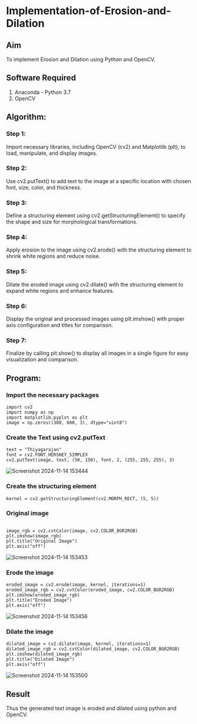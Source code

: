 # Implementation-of-Erosion-and-Dilation
## Aim
To implement Erosion and Dilation using Python and OpenCV.
## Software Required
1. Anaconda - Python 3.7
2. OpenCV
## Algorithm:
### Step 1:

Import necessary libraries, including OpenCV (cv2) and Matplotlib (plt), to load, manipulate, and display images.
### Step 2:

Use cv2.putText() to add text to the image at a specific location with chosen font, size, color, and thickness.
### Step 3:

Define a structuring element using cv2.getStructuringElement() to specify the shape and size for morphological transformations.
### Step 4:

Apply erosion to the image using cv2.erode() with the structuring element to shrink white regions and reduce noise.
### Step 5:

Dilate the eroded image using cv2.dilate() with the structuring element to expand white regions and enhance features.
### Step 6:

Display the original and processed images using plt.imshow() with proper axis configuration and titles for comparison.
### Step 7:

Finalize by calling plt.show() to display all images in a single figure for easy visualization and comparison.
 
## Program:
### Import the necessary packages
```
import cv2
import numpy as np
import matplotlib.pyplot as plt
image = np.zeros((300, 600, 3), dtype="uint8")
```


### Create the Text using cv2.putText
```
text = "Thiyagarajan"
font = cv2.FONT_HERSHEY_SIMPLEX
cv2.putText(image, text, (50, 150), font, 2, (255, 255, 255), 3)
```
![Screenshot 2024-11-14 153444](https://github.com/user-attachments/assets/cb85a1a2-cfc7-4789-8905-288cd54e7bf2)

### Create the structuring element

```
kernel = cv2.getStructuringElement(cv2.MORPH_RECT, (5, 5))

```


### Original image
```

image_rgb = cv2.cvtColor(image, cv2.COLOR_BGR2RGB)
plt.imshow(image_rgb)
plt.title("Original Image")
plt.axis("off")
```
![Screenshot 2024-11-14 153453](https://github.com/user-attachments/assets/604c2973-32bc-48e4-8756-c32f17d291fd)


### Erode the image
```
eroded_image = cv2.erode(image, kernel, iterations=1)
eroded_image_rgb = cv2.cvtColor(eroded_image, cv2.COLOR_BGR2RGB)
plt.imshow(eroded_image_rgb)
plt.title("Eroded Image")
plt.axis("off")
```


![Screenshot 2024-11-14 153456](https://github.com/user-attachments/assets/c0d59e91-6e5c-4858-836c-1f5fdee49df7)

### Dilate the image
```
dilated_image = cv2.dilate(image, kernel, iterations=1)
dilated_image_rgb = cv2.cvtColor(dilated_image, cv2.COLOR_BGR2RGB)
plt.imshow(dilated_image_rgb)
plt.title("Dilated Image")
plt.axis("off")
```
![Screenshot 2024-11-14 153500](https://github.com/user-attachments/assets/bb847a20-5f9c-4b17-aa05-5efccf22bb8d)

## Result
Thus the generated text image is eroded and dilated using python and OpenCV.
